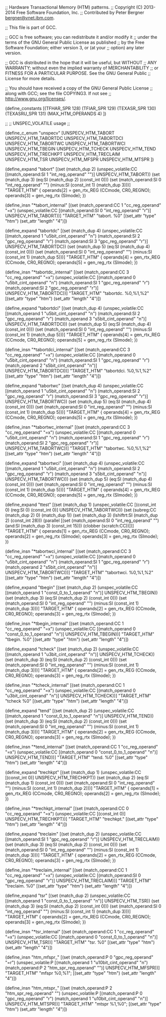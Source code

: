 ;; Hardware Transactional Memory (HTM) patterns.
;; Copyright (C) 2013-2014 Free Software Foundation, Inc.
;; Contributed by Peter Bergner <bergner@vnet.ibm.com>.

;; This file is part of GCC.

;; GCC is free software; you can redistribute it and/or modify it
;; under the terms of the GNU General Public License as published
;; by the Free Software Foundation; either version 3, or (at your
;; option) any later version.

;; GCC is distributed in the hope that it will be useful, but WITHOUT
;; ANY WARRANTY; without even the implied warranty of MERCHANTABILITY
;; or FITNESS FOR A PARTICULAR PURPOSE.  See the GNU General Public
;; License for more details.

;; You should have received a copy of the GNU General Public License
;; along with GCC; see the file COPYING3.  If not see
;; <http://www.gnu.org/licenses/>.

(define_constants
  [(TFHAR_SPR		128)
   (TFIAR_SPR		129)
   (TEXASR_SPR		130)
   (TEXASRU_SPR		131)
   (MAX_HTM_OPERANDS	4)
  ])

;;
;; UNSPEC_VOLATILE usage
;;

(define_c_enum "unspecv"
  [UNSPECV_HTM_TABORT
   UNSPECV_HTM_TABORTDC
   UNSPECV_HTM_TABORTDCI
   UNSPECV_HTM_TABORTWC
   UNSPECV_HTM_TABORTWCI
   UNSPECV_HTM_TBEGIN
   UNSPECV_HTM_TCHECK
   UNSPECV_HTM_TEND
   UNSPECV_HTM_TRECHKPT
   UNSPECV_HTM_TRECLAIM
   UNSPECV_HTM_TSR
   UNSPECV_HTM_MFSPR
   UNSPECV_HTM_MTSPR
  ])


(define_expand "tabort"
  [(set (match_dup 2)
	(unspec_volatile:CC [(match_operand:SI 1 "int_reg_operand" "")]
			    UNSPECV_HTM_TABORT))
   (set (match_dup 3)
	(eq:SI (match_dup 2)
	       (const_int 0)))
   (set (match_operand:SI 0 "int_reg_operand" "")
	(minus:SI (const_int 1) (match_dup 3)))]
  "TARGET_HTM"
{
  operands[2] = gen_rtx_REG (CCmode, CR0_REGNO);
  operands[3] = gen_reg_rtx (SImode);
})

(define_insn "*tabort_internal"
  [(set (match_operand:CC 1 "cc_reg_operand" "=x")
	(unspec_volatile:CC [(match_operand:SI 0 "int_reg_operand" "r")]
			    UNSPECV_HTM_TABORT))]
  "TARGET_HTM"
  "tabort. %0"
  [(set_attr "type" "htm")
   (set_attr "length" "4")])

(define_expand "tabortdc"
  [(set (match_dup 4)
	(unspec_volatile:CC [(match_operand 1 "u5bit_cint_operand" "n")
			     (match_operand:SI 2 "gpc_reg_operand" "r")
			     (match_operand:SI 3 "gpc_reg_operand" "r")]
			    UNSPECV_HTM_TABORTDC))
   (set (match_dup 5)
	(eq:SI (match_dup 4)
	       (const_int 0)))
   (set (match_operand:SI 0 "int_reg_operand" "")
	(minus:SI (const_int 1) (match_dup 5)))]
  "TARGET_HTM"
{
  operands[4] = gen_rtx_REG (CCmode, CR0_REGNO);
  operands[5] = gen_reg_rtx (SImode);
})

(define_insn "*tabortdc_internal"
  [(set (match_operand:CC 3 "cc_reg_operand" "=x")
	(unspec_volatile:CC [(match_operand 0 "u5bit_cint_operand" "n")
			     (match_operand:SI 1 "gpc_reg_operand" "r")
			     (match_operand:SI 2 "gpc_reg_operand" "r")]
			    UNSPECV_HTM_TABORTDC))]
  "TARGET_HTM"
  "tabortdc. %0,%1,%2"
  [(set_attr "type" "htm")
   (set_attr "length" "4")])

(define_expand "tabortdci"
  [(set (match_dup 4)
	(unspec_volatile:CC [(match_operand 1 "u5bit_cint_operand" "n")
			     (match_operand:SI 2 "gpc_reg_operand" "r")
			     (match_operand 3 "s5bit_cint_operand" "n")]
			    UNSPECV_HTM_TABORTDCI))
   (set (match_dup 5)
	(eq:SI (match_dup 4)
	       (const_int 0)))
   (set (match_operand:SI 0 "int_reg_operand" "")
	(minus:SI (const_int 1) (match_dup 5)))]
  "TARGET_HTM"
{
  operands[4] = gen_rtx_REG (CCmode, CR0_REGNO);
  operands[5] = gen_reg_rtx (SImode);
})

(define_insn "*tabortdci_internal"
  [(set (match_operand:CC 3 "cc_reg_operand" "=x")
	(unspec_volatile:CC [(match_operand 0 "u5bit_cint_operand" "n")
			     (match_operand:SI 1 "gpc_reg_operand" "r")
			     (match_operand 2 "s5bit_cint_operand" "n")]
			    UNSPECV_HTM_TABORTDCI))]
  "TARGET_HTM"
  "tabortdci. %0,%1,%2"
  [(set_attr "type" "htm")
   (set_attr "length" "4")])

(define_expand "tabortwc"
  [(set (match_dup 4)
	(unspec_volatile:CC [(match_operand 1 "u5bit_cint_operand" "n")
			     (match_operand:SI 2 "gpc_reg_operand" "r")
			     (match_operand:SI 3 "gpc_reg_operand" "r")]
			    UNSPECV_HTM_TABORTWC))
   (set (match_dup 5)
	(eq:SI (match_dup 4)
	       (const_int 0)))
   (set (match_operand:SI 0 "int_reg_operand" "")
	(minus:SI (const_int 1) (match_dup 5)))]
  "TARGET_HTM"
{
  operands[4] = gen_rtx_REG (CCmode, CR0_REGNO);
  operands[5] = gen_reg_rtx (SImode);
})

(define_insn "*tabortwc_internal"
  [(set (match_operand:CC 3 "cc_reg_operand" "=x")
	(unspec_volatile:CC [(match_operand 0 "u5bit_cint_operand" "n")
			     (match_operand:SI 1 "gpc_reg_operand" "r")
			     (match_operand:SI 2 "gpc_reg_operand" "r")]
			    UNSPECV_HTM_TABORTWC))]
  "TARGET_HTM"
  "tabortwc. %0,%1,%2"
  [(set_attr "type" "htm")
   (set_attr "length" "4")])

(define_expand "tabortwci"
  [(set (match_dup 4)
	(unspec_volatile:CC [(match_operand 1 "u5bit_cint_operand" "n")
			     (match_operand:SI 2 "gpc_reg_operand" "r")
			     (match_operand 3 "s5bit_cint_operand" "n")]
			    UNSPECV_HTM_TABORTWCI))
   (set (match_dup 5)
	(eq:SI (match_dup 4)
	       (const_int 0)))
   (set (match_operand:SI 0 "int_reg_operand" "")
	(minus:SI (const_int 1) (match_dup 5)))]
  "TARGET_HTM"
{
  operands[4] = gen_rtx_REG (CCmode, CR0_REGNO);
  operands[5] = gen_reg_rtx (SImode);
})

(define_expand "ttest"
  [(set (match_dup 1)
	(unspec_volatile:CC [(const_int 0)
			     (reg:SI 0)
			     (const_int 0)]
			    UNSPECV_HTM_TABORTWCI))
   (set (subreg:CC (match_dup 2) 0) (match_dup 1))
   (set (match_dup 3) (lshiftrt:SI (match_dup 2) (const_int 28)))
   (parallel [(set (match_operand:SI 0 "int_reg_operand" "")
		   (and:SI (match_dup 3) (const_int 15)))
              (clobber (scratch:CC))])]
  "TARGET_HTM"
{
  operands[1] = gen_rtx_REG (CCmode, CR0_REGNO);
  operands[2] = gen_reg_rtx (SImode);
  operands[3] = gen_reg_rtx (SImode);
})

(define_insn "*tabortwci_internal"
  [(set (match_operand:CC 3 "cc_reg_operand" "=x")
	(unspec_volatile:CC [(match_operand 0 "u5bit_cint_operand" "n")
			     (match_operand:SI 1 "gpc_reg_operand" "r")
			     (match_operand 2 "s5bit_cint_operand" "n")]
			    UNSPECV_HTM_TABORTWCI))]
  "TARGET_HTM"
  "tabortwci. %0,%1,%2"
  [(set_attr "type" "htm")
   (set_attr "length" "4")])

(define_expand "tbegin"
  [(set (match_dup 2)
	(unspec_volatile:CC [(match_operand 1 "const_0_to_1_operand" "n")]
			    UNSPECV_HTM_TBEGIN))
   (set (match_dup 3)
	(eq:SI (match_dup 2)
	       (const_int 0)))
   (set (match_operand:SI 0 "int_reg_operand" "")
	(minus:SI (const_int 1) (match_dup 3)))]
  "TARGET_HTM"
{
  operands[2] = gen_rtx_REG (CCmode, CR0_REGNO);
  operands[3] = gen_reg_rtx (SImode);
})

(define_insn "*tbegin_internal"
  [(set (match_operand:CC 1 "cc_reg_operand" "=x")
	(unspec_volatile:CC [(match_operand 0 "const_0_to_1_operand" "n")]
			    UNSPECV_HTM_TBEGIN))]
  "TARGET_HTM"
  "tbegin. %0"
  [(set_attr "type" "htm")
   (set_attr "length" "4")])

(define_expand "tcheck"
  [(set (match_dup 2)
	(unspec_volatile:CC [(match_operand 1 "u3bit_cint_operand" "n")]
			    UNSPECV_HTM_TCHECK))
   (set (match_dup 3)
	(eq:SI (match_dup 2)
	       (const_int 0)))
   (set (match_operand:SI 0 "int_reg_operand" "")
	(minus:SI (const_int 1) (match_dup 3)))]
  "TARGET_HTM"
{
  operands[2] = gen_rtx_REG (CCmode, CR0_REGNO);
  operands[3] = gen_reg_rtx (SImode);
})

(define_insn "*tcheck_internal"
  [(set (match_operand:CC 1 "cc_reg_operand" "=x")
	(unspec_volatile:CC [(match_operand 0 "u3bit_cint_operand" "n")]
			    UNSPECV_HTM_TCHECK))]
  "TARGET_HTM"
  "tcheck %0"
  [(set_attr "type" "htm")
   (set_attr "length" "4")])

(define_expand "tend"
  [(set (match_dup 2)
	(unspec_volatile:CC [(match_operand 1 "const_0_to_1_operand" "n")]
			    UNSPECV_HTM_TEND))
   (set (match_dup 3)
	(eq:SI (match_dup 2)
	       (const_int 0)))
   (set (match_operand:SI 0 "int_reg_operand" "")
	(minus:SI (const_int 1) (match_dup 3)))]
  "TARGET_HTM"
{
  operands[2] = gen_rtx_REG (CCmode, CR0_REGNO);
  operands[3] = gen_reg_rtx (SImode);
})

(define_insn "*tend_internal"
  [(set (match_operand:CC 1 "cc_reg_operand" "=x")
	(unspec_volatile:CC [(match_operand 0 "const_0_to_1_operand" "n")]
			    UNSPECV_HTM_TEND))]
  "TARGET_HTM"
  "tend. %0"
  [(set_attr "type" "htm")
   (set_attr "length" "4")])

(define_expand "trechkpt"
  [(set (match_dup 1)
	(unspec_volatile:CC [(const_int 0)]
			    UNSPECV_HTM_TRECHKPT))
   (set (match_dup 2)
	(eq:SI (match_dup 1)
	       (const_int 0)))
   (set (match_operand:SI 0 "int_reg_operand" "")
	(minus:SI (const_int 1) (match_dup 2)))]
  "TARGET_HTM"
{
  operands[1] = gen_rtx_REG (CCmode, CR0_REGNO);
  operands[2] = gen_reg_rtx (SImode);
})

(define_insn "*trechkpt_internal"
  [(set (match_operand:CC 0 "cc_reg_operand" "=x")
	(unspec_volatile:CC [(const_int 0)]
			    UNSPECV_HTM_TRECHKPT))]
  "TARGET_HTM"
  "trechkpt."
  [(set_attr "type" "htm")
   (set_attr "length" "4")])

(define_expand "treclaim"
  [(set (match_dup 2)
	(unspec_volatile:CC [(match_operand:SI 1 "gpc_reg_operand" "r")]
			    UNSPECV_HTM_TRECLAIM))
   (set (match_dup 3)
	(eq:SI (match_dup 2)
	       (const_int 0)))
   (set (match_operand:SI 0 "int_reg_operand" "")
	(minus:SI (const_int 1) (match_dup 3)))]
  "TARGET_HTM"
{
  operands[2] = gen_rtx_REG (CCmode, CR0_REGNO);
  operands[3] = gen_reg_rtx (SImode);
})

(define_insn "*treclaim_internal"
  [(set (match_operand:CC 1 "cc_reg_operand" "=x")
	(unspec_volatile:CC [(match_operand:SI 0 "gpc_reg_operand" "r")]
			    UNSPECV_HTM_TRECLAIM))]
  "TARGET_HTM"
  "treclaim. %0"
  [(set_attr "type" "htm")
   (set_attr "length" "4")])

(define_expand "tsr"
  [(set (match_dup 2)
	(unspec_volatile:CC [(match_operand 1 "const_0_to_1_operand" "n")]
			    UNSPECV_HTM_TSR))
   (set (match_dup 3)
	(eq:SI (match_dup 2)
	       (const_int 0)))
   (set (match_operand:SI 0 "int_reg_operand" "")
	(minus:SI (const_int 1) (match_dup 3)))]
  "TARGET_HTM"
{
  operands[2] = gen_rtx_REG (CCmode, CR0_REGNO);
  operands[3] = gen_reg_rtx (SImode);
})

(define_insn "*tsr_internal"
  [(set (match_operand:CC 1 "cc_reg_operand" "=x")
	(unspec_volatile:CC [(match_operand 0 "const_0_to_1_operand" "n")]
			    UNSPECV_HTM_TSR))]
  "TARGET_HTM"
  "tsr. %0"
  [(set_attr "type" "htm")
   (set_attr "length" "4")])

(define_insn "htm_mfspr_<mode>"
  [(set (match_operand:P 0 "gpc_reg_operand" "=r")
        (unspec_volatile:P [(match_operand 1 "u10bit_cint_operand" "n")
			    (match_operand:P 2 "htm_spr_reg_operand" "")]
			   UNSPECV_HTM_MFSPR))]
  "TARGET_HTM"
  "mfspr %0,%1";
  [(set_attr "type" "htm")
   (set_attr "length" "4")])

(define_insn "htm_mtspr_<mode>"
  [(set (match_operand:P 2 "htm_spr_reg_operand" "")
        (unspec_volatile:P [(match_operand:P 0 "gpc_reg_operand" "r")
			    (match_operand 1 "u10bit_cint_operand" "n")]
                           UNSPECV_HTM_MTSPR))]
  "TARGET_HTM"
  "mtspr %1,%0";
  [(set_attr "type" "htm")
   (set_attr "length" "4")])
